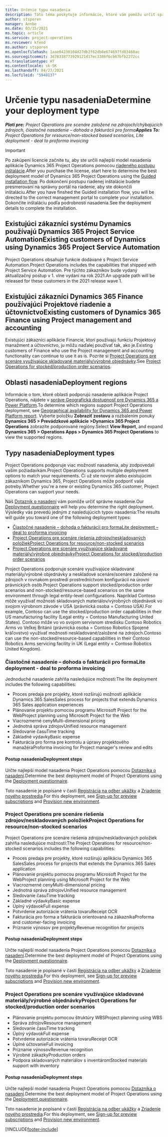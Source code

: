 ```yaml
---
title: Určenie typu nasadenia
description: Táto téma poskytuje informácie, ktoré vám pomôžu určiť správny typ nasadenia Project operations pre vašu spoločnosť.
author: stsporen
manager: Annbe
ms.date: 03/15/2021
ms.topic: article
ms.service: project-operations
ms.reviewer: kfend
ms.author: stsporen
ms.openlocfilehash: 1aae04230104d27db2f62db8e674697fd83460ac
ms.sourcegitcommit: 3d78338773929121d17ec3386f6cb67bfb2272cc
ms.translationtype: HT
ms.contentlocale: sk-SK
ms.lasthandoff: 04/27/2021
ms.locfileid: "5948137"
---
```

# <a name="determine-your-deployment-type"></a><span data-ttu-id="4350a-103">Určenie typu nasadenia</span><span class="sxs-lookup"><span data-stu-id="4350a-103">Determine your deployment type</span></span>

<span data-ttu-id="4350a-104">_**Platí pre:** Project Operations pre scenáre založené na zdrojoch/chýbajúcich zdrojoch, čiastočné nasadenie – dohoda o fakturácii pro forma_</span><span class="sxs-lookup"><span data-stu-id="4350a-104">_**Applies To:** Project Operations for resource/non-stocked based scenarios, Lite deployment - deal to proforma invoicing_</span></span>

> [!IMPORTANT]
> <span data-ttu-id="4350a-105">Po zakúpení licencie začnite tu, aby ste určili najlepší model nasadenia aplikácie Dynamics 365 Project Operations pomocou [riadeného postupu inštalácie](https://aka.ms/provisionprojectoperations).</span><span class="sxs-lookup"><span data-stu-id="4350a-105">After you purchase the license, start here to determine the best deployment model of Dynamics 365 Project Operations using the [Guided installation flow](https://aka.ms/provisionprojectoperations).</span></span>
> <span data-ttu-id="4350a-106">Po dokončení postupu riadenej inštalácie budete presmerovaní na správny portál na riadenie, aby ste dokončili inštaláciu.</span><span class="sxs-lookup"><span data-stu-id="4350a-106">After you have finshed the Guided installation flow, you will be directed to the correct management portal to complete your installation.</span></span> <span data-ttu-id="4350a-107">Dokončite inštaláciu podľa podrobností nasadenia.</span><span class="sxs-lookup"><span data-stu-id="4350a-107">See the deployment details to complete the installation.</span></span>


## <a name="existing-customers-of-dynamics-using-dynamics-365-project-service-automation"></a><span data-ttu-id="4350a-108">Existujúci zákazníci systému Dynamics používajú Dynamics 365 Project Service Automation</span><span class="sxs-lookup"><span data-stu-id="4350a-108">Existing customers of Dynamics using Dynamics 365 Project Service Automation</span></span>
<span data-ttu-id="4350a-109">Project Operations obsahuje funkcie dodávané s Project Service Automation.</span><span class="sxs-lookup"><span data-stu-id="4350a-109">Project Operations includes the capabilities that shipped with Project Service Automation.</span></span> <span data-ttu-id="4350a-110">Pre týchto zákazníkov bude vydaný aktualizačný postup v 1. vlne vydaní na rok 2021.</span><span class="sxs-lookup"><span data-stu-id="4350a-110">An upgrade path will be released for these customers in the 2021 release wave 1.</span></span>

## <a name="existing-customers-of-dynamics-365-finance-using-project-management-and-accounting"></a><span data-ttu-id="4350a-111">Existujúci zákazníci Dynamics 365 Finance používajúci Projektové riadenie a účtovníctvo</span><span class="sxs-lookup"><span data-stu-id="4350a-111">Existing customers of Dynamics 365 Finance using Project management and accounting</span></span> 

<span data-ttu-id="4350a-112">Existujúci zákazníci aplikácie Financie, ktorí používajú funkciu Projektový manažment a účtovníctvo, ju môžu naďalej používať tak, ako je.</span><span class="sxs-lookup"><span data-stu-id="4350a-112">Existing customers of Finance who use the Project management and accounting functionality can continue to use it as is.</span></span> <span data-ttu-id="4350a-113">Pozrite si [Project Operations pre scenáre využívajúce skladované materiály/výrobné objednávky](#pma).</span><span class="sxs-lookup"><span data-stu-id="4350a-113">See [Project Operations for stocked/production order scenarios](#pma).</span></span>


## <a name="deployment-regions"></a><span data-ttu-id="4350a-114">Oblasti nasadenia</span><span class="sxs-lookup"><span data-stu-id="4350a-114">Deployment regions</span></span>
<span data-ttu-id="4350a-115">Informácie o tom, ktoré oblasti podporujú nasadenie aplikácie Project Operations, nájdete v [správe Geografická dostupnosť pre Dynamics 365 a Power Platform](https://dynamics.microsoft.com/en-us/geographic-availability/).</span><span class="sxs-lookup"><span data-stu-id="4350a-115">To determine which regions support Project Operations deployment, see [Geographical availability for Dynamics 365 and Power Platform report](https://dynamics.microsoft.com/en-us/geographic-availability/).</span></span> <span data-ttu-id="4350a-116">Vyberte položku **Zobraziť zostavu** a rozbalením ponuky **Dynamics 365 > Prevádzkové aplikácie >Dynamics 365 Project Operations** zobrazíte podporované regióny.</span><span class="sxs-lookup"><span data-stu-id="4350a-116">Select **View Report**, and expand **Dynamics 365 > Operations Apps > Dynamics 365 Project Operations** to view the supported regions.</span></span>

## <a name="deployment-types"></a><span data-ttu-id="4350a-117">Typy nasadenia</span><span class="sxs-lookup"><span data-stu-id="4350a-117">Deployment types</span></span>
<span data-ttu-id="4350a-118">Project Operations podporuje viac možností nasadenia, aby zodpovedali vašim požiadavkám.</span><span class="sxs-lookup"><span data-stu-id="4350a-118">Project Operations supports multiple deployment options to match your requirements.</span></span> <span data-ttu-id="4350a-119">Či už ste novým alebo existujúcim zákazníkom Dynamics 365, Project Operations môže podporiť vaše potreby.</span><span class="sxs-lookup"><span data-stu-id="4350a-119">Whether you're a new or existing Dynamics 365 customer, Project Operations can support your needs.</span></span>

<span data-ttu-id="4350a-120">Náš [Dotazník o nasadení](https://aka.ms/provisionprojectoperations) vám pomôže určiť správne nasadenie.</span><span class="sxs-lookup"><span data-stu-id="4350a-120">Our [Deployment questionnaire](https://aka.ms/provisionprojectoperations) will help you determine the right deployment.</span></span> <span data-ttu-id="4350a-121">Výsledky vás prevedú jedným z nasledujúcich typov nasadenia:</span><span class="sxs-lookup"><span data-stu-id="4350a-121">The results will guide you toward one of the following deployment types:</span></span>

- [<span data-ttu-id="4350a-122">Čiastočné nasadenie – dohoda o fakturácii pro forma</span><span class="sxs-lookup"><span data-stu-id="4350a-122">Lite deployment – deal to proforma invoicing</span></span>](#lite)
- [<span data-ttu-id="4350a-123">Project Operations pre scenáre riešenia zdrojov/neskladovaných položiek</span><span class="sxs-lookup"><span data-stu-id="4350a-123">Project Operations for resource/non-stocked scenarios</span></span>](#integrated)
- [<span data-ttu-id="4350a-124">Project Operations pre scenáre využívajúce skladované materiály/výrobné objednávky</span><span class="sxs-lookup"><span data-stu-id="4350a-124">Project Operations for stocked/production order scenarios</span></span>](#pma)

<span data-ttu-id="4350a-125">Project Operations podporuje scenáre využívajúce skladované materiály/výrobné objednávky a neskladové scenáre/scenáre založené na zdrojoch v rovnakom prostredí prostredníctvom konfigurácií na úrovni právnických osôb.</span><span class="sxs-lookup"><span data-stu-id="4350a-125">Project Operations support stocked/production order scenarios and non-stocked/resource-based scenarios on the same environment through legal entity-level configurations.</span></span> <span data-ttu-id="4350a-126">Napríklad Contoso môže využívať možnosti skladovaných materiálov/výrobných objednávok vo svojom výrobnom závode v USA (právnická osoba = Contoso USA).</span><span class="sxs-lookup"><span data-stu-id="4350a-126">For example, Contoso can use the stocked/production order capabilities in their US manufacturing facility (Legal entity = Contoso Manufacturing United States).</span></span> <span data-ttu-id="4350a-127">Contoso môže vo vo svojom servisnom stredisku Contoso Robotics Arms vo Veľkej Británii (právnická osoba = Contoso Robotics Spojené kráľovstvo) využívať možnosti neskladované/založené na zdrojoch.</span><span class="sxs-lookup"><span data-stu-id="4350a-127">Contoso can use the non-stocked/resource-based capabilities in their Contoso Robotics Arms servicing facility in UK (Legal entity = Contoso Robotics United Kingdom).</span></span>

### <a name="lite-deployment---deal-to-proforma-invoicing"></a><a  name="lite"></a><span data-ttu-id="4350a-128">Čiastočné nasadenie – dohoda o fakturácii pro forma</span><span class="sxs-lookup"><span data-stu-id="4350a-128">Lite deployment - deal to proforma invoicing</span></span>

<span data-ttu-id="4350a-129">Jednoduché nasadenie zahŕňa nasledujúce možnosti:</span><span class="sxs-lookup"><span data-stu-id="4350a-129">The lite deployment includes the following capabilities:</span></span>

- <span data-ttu-id="4350a-130">Proces predaja pre projekty, ktoré rozširujú možnosti aplikácie Dynamics 365 Sales</span><span class="sxs-lookup"><span data-stu-id="4350a-130">Sales process for projects that extends Dynamics 365 Sales application experiences</span></span>
- <span data-ttu-id="4350a-131">Plánovanie projektu pomocou programu Microsoft Project for the Web</span><span class="sxs-lookup"><span data-stu-id="4350a-131">Project planning using Microsoft Project for the Web</span></span>
- <span data-ttu-id="4350a-132">Viacrozmerné ceny</span><span class="sxs-lookup"><span data-stu-id="4350a-132">Multi-dimensional pricing</span></span>
- <span data-ttu-id="4350a-133">Jednotná správa zdrojov</span><span class="sxs-lookup"><span data-stu-id="4350a-133">Unified resource management</span></span>
- <span data-ttu-id="4350a-134">Sledovanie času</span><span class="sxs-lookup"><span data-stu-id="4350a-134">Time tracking</span></span>
- <span data-ttu-id="4350a-135">Základné výdavky</span><span class="sxs-lookup"><span data-stu-id="4350a-135">Basic expense</span></span>
- <span data-ttu-id="4350a-136">Fakturácia pro forma pre kontrolu a úpravy projektového manažéra</span><span class="sxs-lookup"><span data-stu-id="4350a-136">Proforma invoicing for Project manager's review and edits</span></span> 

#### <a name="deployment-steps"></a><span data-ttu-id="4350a-137">Postup nasadenia</span><span class="sxs-lookup"><span data-stu-id="4350a-137">Deployment steps</span></span>
<span data-ttu-id="4350a-138">Určte najlepší model nasadenia Project Operations pomocou [Dotazníka o nasadení](https://aka.ms/provisionprojectoperations).</span><span class="sxs-lookup"><span data-stu-id="4350a-138">Determine the best deployment model of Project Operations using the [Deployment questionnaire](https://aka.ms/provisionprojectoperations).</span></span>

<span data-ttu-id="4350a-139">Toto nasadenie je popísané v časti [Registrácia na odber ukážky](lite-preview-subscription-sign-up.md) a [Zriadenie nového prostredia](lite-deployment.md).</span><span class="sxs-lookup"><span data-stu-id="4350a-139">For this deployment, see [Sign-up for preview subscriptions](lite-preview-subscription-sign-up.md) and [Provision new environment](lite-deployment.md).</span></span> 


### <a name="project-operations-for-resourcenon-stocked-scenarios"></a><a name="integrated"></a><span data-ttu-id="4350a-140">Project Operations pre scenáre riešenia zdrojov/neskladovaných položiek</span><span class="sxs-lookup"><span data-stu-id="4350a-140">Project Operations for resource/non-stocked scenarios</span></span>
<span data-ttu-id="4350a-141">Project Operations pre scenáre riešenia zdrojov/neskladovaných položiek zahŕňa nasledujúce možnosti:</span><span class="sxs-lookup"><span data-stu-id="4350a-141">The Project Operations for resource/non-stocked scenarios includes the following capabilities:</span></span>
 
- <span data-ttu-id="4350a-142">Proces predaja pre projekty, ktoré rozširujú aplikáciu Dynamics 365 Sales</span><span class="sxs-lookup"><span data-stu-id="4350a-142">Sales process for projects that extends the Dynamics 365 Sales application</span></span>
- <span data-ttu-id="4350a-143">Plánovanie projektu pomocou programu Microsoft Project for the Web</span><span class="sxs-lookup"><span data-stu-id="4350a-143">Project planning using Microsoft Project for the Web</span></span>
- <span data-ttu-id="4350a-144">Viacrozmerné ceny</span><span class="sxs-lookup"><span data-stu-id="4350a-144">Multi-dimensional pricing</span></span>
- <span data-ttu-id="4350a-145">Jednotná správa zdrojov</span><span class="sxs-lookup"><span data-stu-id="4350a-145">Unified resource management</span></span>
- <span data-ttu-id="4350a-146">Sledovanie času</span><span class="sxs-lookup"><span data-stu-id="4350a-146">Time tracking</span></span>
- <span data-ttu-id="4350a-147">Základné výdavky</span><span class="sxs-lookup"><span data-stu-id="4350a-147">Basic expense</span></span>
- <span data-ttu-id="4350a-148">Úplný výdavok</span><span class="sxs-lookup"><span data-stu-id="4350a-148">Full expense</span></span>
- <span data-ttu-id="4350a-149">Potvrdenie autorizácie vrátenia tovaru</span><span class="sxs-lookup"><span data-stu-id="4350a-149">Receipt OCR</span></span>
- <span data-ttu-id="4350a-150">Fakturácia pro forma a fakturácia orientovaná na zákazníka</span><span class="sxs-lookup"><span data-stu-id="4350a-150">Proforma and customer-facing invoicing</span></span> 
- <span data-ttu-id="4350a-151">Priznanie výnosov pre projekty</span><span class="sxs-lookup"><span data-stu-id="4350a-151">Revenue recognition for projects</span></span>

#### <a name="deployment-steps"></a><span data-ttu-id="4350a-152">Postup nasadenia</span><span class="sxs-lookup"><span data-stu-id="4350a-152">Deployment steps</span></span>
<span data-ttu-id="4350a-153">Určte najlepší model nasadenia Project Operations pomocou [Dotazníka o nasadení](https://aka.ms/provisionprojectoperations).</span><span class="sxs-lookup"><span data-stu-id="4350a-153">Determine the best deployment model of Project Operations using the [Deployment questionnaire](https://aka.ms/provisionprojectoperations).</span></span>

<span data-ttu-id="4350a-154">Toto nasadenie je popísané v časti [Registrácia na odber ukážky](resource-sign-up-preview-subscription.md) a [Zriadenie nového prostredia](resource-provision-new-environment.md).</span><span class="sxs-lookup"><span data-stu-id="4350a-154">For this deployment, see [Sign-up for preview subscriptions](resource-sign-up-preview-subscription.md) and [Provision new environment](resource-provision-new-environment.md).</span></span> 


### <a name="project-operations-for-stockedproduction-order-scenarios"></a><a name="pma"></a><span data-ttu-id="4350a-155">Project Operations pre scenáre využívajúce skladované materiály/výrobné objednávky</span><span class="sxs-lookup"><span data-stu-id="4350a-155">Project Operations for stocked/production order scenarios</span></span>

- <span data-ttu-id="4350a-156">Plánovanie projektu pomocou štruktúry WBS</span><span class="sxs-lookup"><span data-stu-id="4350a-156">Project planning using WBS</span></span>
- <span data-ttu-id="4350a-157">Správa zdrojov</span><span class="sxs-lookup"><span data-stu-id="4350a-157">Resource management</span></span>
- <span data-ttu-id="4350a-158">Sledovanie času</span><span class="sxs-lookup"><span data-stu-id="4350a-158">Time tracking</span></span>
- <span data-ttu-id="4350a-159">Úplný výdavok</span><span class="sxs-lookup"><span data-stu-id="4350a-159">Full expense</span></span>
- <span data-ttu-id="4350a-160">Potvrdenie autorizácie vrátenia tovaru</span><span class="sxs-lookup"><span data-stu-id="4350a-160">Receipt OCR</span></span>
- <span data-ttu-id="4350a-161">Úplné účtovanie</span><span class="sxs-lookup"><span data-stu-id="4350a-161">Full invoicing</span></span>
- <span data-ttu-id="4350a-162">Priznanie výnosov</span><span class="sxs-lookup"><span data-stu-id="4350a-162">Revenue recognition</span></span>
- <span data-ttu-id="4350a-163">Výrobné zákazky</span><span class="sxs-lookup"><span data-stu-id="4350a-163">Production orders</span></span>
- <span data-ttu-id="4350a-164">Podpora skladovaných materiálov s inventárom</span><span class="sxs-lookup"><span data-stu-id="4350a-164">Stocked materials support with inventory</span></span>

#### <a name="deployment-steps"></a><span data-ttu-id="4350a-165">Postup nasadenia</span><span class="sxs-lookup"><span data-stu-id="4350a-165">Deployment steps</span></span>
<span data-ttu-id="4350a-166">Určte najlepší model nasadenia Project Operations pomocou [Dotazníka o nasadení](https://aka.ms/provisionprojectoperations).</span><span class="sxs-lookup"><span data-stu-id="4350a-166">Determine the best deployment model of Project Operations using the [Deployment questionnaire](https://aka.ms/provisionprojectoperations).</span></span>

<span data-ttu-id="4350a-167">Toto nasadenie je popísané v časti [Registrácia na odber ukážky](/dynamics365/fin-ops-core/dev-itpro/dev-tools/sign-up-preview-subscription?toc=%2fdynamics365%2ffinance%2ftoc.json) a [Zriadenie nového prostredia](/dynamics365/fin-ops-core/dev-itpro/deployment/deploy-demo-environment?toc=%2fdynamics365%2ffinance%2ftoc.json).</span><span class="sxs-lookup"><span data-stu-id="4350a-167">For this deployment, see [Sign-up for preview subscriptions](/dynamics365/fin-ops-core/dev-itpro/dev-tools/sign-up-preview-subscription?toc=%2fdynamics365%2ffinance%2ftoc.json) and [Provision new environment](/dynamics365/fin-ops-core/dev-itpro/deployment/deploy-demo-environment?toc=%2fdynamics365%2ffinance%2ftoc.json).</span></span> 



[!INCLUDE[footer-include](../includes/footer-banner.md)]